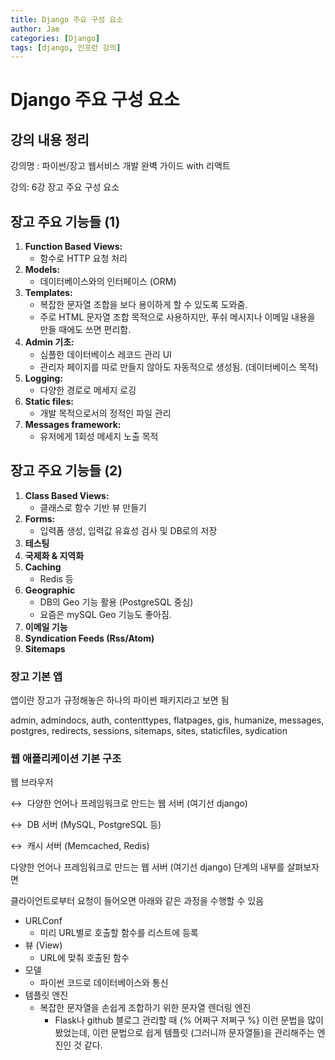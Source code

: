 ```yaml
---
title: Django 주요 구성 요소
author: Jae
categories: [Django]
tags: [django, 인프런 강의]
---
```


# Django 주요 구성 요소

## 강의 내용 정리

강의명 : 파이썬/장고 웹서비스 개발 완벽 가이드 with 리액트

강의: 6강 장고 주요 구성 요소

## 장고 주요 기능들 (1)

1. **Function Based Views:**
   - 함수로 HTTP 요청 처리
2. **Models:**
   - 데이터베이스와의 인터페이스 (ORM)
3. **Templates:**
   - 복잡한 문자열 조합을 보다 용이하게 할 수 있도록 도와줌.
   - 주로 HTML 문자열 조합 목적으로 사용하지만, 푸쉬 메시지나 이메일 내용을 만들 때에도 쓰면 편리함.
4. **Admin 기초:**
   - 심플한 데이터베이스 레코드 관리 UI
   - 관리자 페이지를 따로 만들지 않아도 자동적으로 생성됨. (데이터베이스 목적)
5. **Logging:**
   - 다양한 경로로 메세지 로깅
6. **Static files:**
   - 개발 목적으로서의 정적인 파일 관리
7. **Messages framework:**
   - 유저에게 1회성 메세지 노출 목적

## 장고 주요 기능들 (2)

1. **Class Based Views:**
   - 클래스로 함수 기반 뷰 만들기
2. **Forms:**
   - 입력폼 생성, 입력값 유효성 검사 및 DB로의 저장
3. **테스팅**
4. **국제화 & 지역화**
5. **Caching**
   - Redis 등
6. **Geographic**
   - DB의 Geo 기능 활용 (PostgreSQL 중심)
   - 요즘은 mySQL Geo 기능도 좋아짐.
7. **이메일 기능**
8. **Syndication Feeds (Rss/Atom)**
9. **Sitemaps**

### 장고 기본 앱

앱이란 장고가 규정해놓은 하나의 파이썬 패키지라고 보면 됨

admin, admindocs, auth, contenttypes, flatpages, gis, humanize, messages, postgres, redirects, sessions, sitemaps, sites, staticfiles, sydication

### 웹 애플리케이션 기본 구조

웹 브라우저

↔  다양한 언어나 프레임워크로 만드는 웹 서버 (여기선 django)

↔  DB 서버 (MySQL, PostgreSQL 등)

↔  캐시 서버 (Memcached, Redis)

다양한 언어나 프레임워크로 만드는 웹 서버 (여기선 django) 단계의 내부를 살펴보자면

클라이언트로부터 요청이 들어오면 아래와 같은 과정을 수행할 수 있음

- URLConf
  - 미리 URL별로 호출할 함수를 리스트에 등록
- 뷰 (View)
  - URL에 맞춰 호출된 함수
- 모델
  - 파이썬 코드로 데이터베이스와 통신
- 템플릿 엔진
  - 복잡한 문자열을 손쉽게 조합하기 위한 문자열 렌더링 엔진
    - Flask나 github 블로그 관리할 때 {\% 어쩌구 저쩌구 \%} 이런 문법을 많이 봤었는데, 이런 문법으로 쉽게 템플릿 (그러니까 문자열들)을 관리해주는 엔진인 것 같다.
